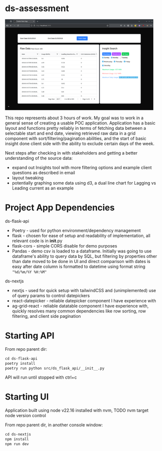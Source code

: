 # ds-assessment

<picture>
      <source srcset="https://raw.githubusercontent.com/maciebey/ds-assessment/main/ds_screenshot.png">
      <img alt="App Screenshot" src="https://raw.githubusercontent.com/maciebey/ds-assessment/main/ds_screenshot.png" height="300" style="max-width: 100%;">
</picture>

This repo represents about 3 hours of work. My goal was to work in a general sense of creating a usable POC application. Application has a basic layout and functions pretty reliably in terms of fetching data between a selectable start and end date, viewing retrieved raw data in a grid component with sort/filtering/pagination abilities, and the start of basic insight done client side with the ability to exclude certain days of the week.

Next steps after checking in with stakeholders and getting a better understanding of the source data:
- expand out Insights tool with more filtering options and example client questions as described in email
- layout tweaking
- potentially graphing some data using d3, a dual line chart for Lagging vs Leading current as an example

# Project App Dependencies

ds-flask-api
- Poetry - used for python environment/dependency management
- flask - chosen for ease of setup and readability of implementation, all relevant code is in __init__.py
- flask-cors - simple CORS disable for demo purposes
- Pandas - demo csv is loaded to a dataframe. Initially was going to use dataframe's ability to query data by SQL, but filtering by properties other than date moved to be done in UI and direct comparison with dates is easy after date column is formatted to datetime using format string `"%d/%m/%Y %H:%M"`

ds-nextjs
- nextjs - used for quick setup with tailwindCSS and (unimplemented) use of query params to control datepickers
- react-datepicker - reliable datepicker component I have experience with
- ag-grid-react - reliable datatable component I have experience with, quickly resolves many common dependencies like row sorting, row filtering, and client side pagination

# Starting API

From repo parent dir:
```
cd ds-flask-api
poetry install
poetry run python src/ds_flask_api/__init__.py
```

API will run until stopped with ctrl+c

# Starting UI

Application built using node v22.16 installed with nvm, TODO nvm target node version control

From repo parent dir, in another console window:
```
cd ds-nextjs
npm install
npm run dev
```